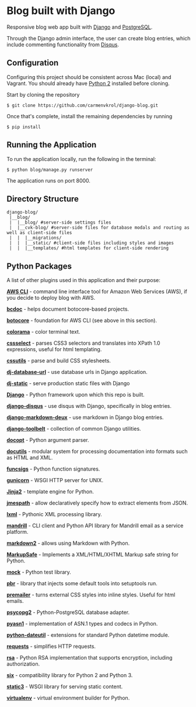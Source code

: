 Blog built with Django
=============

Responsive blog web app built with [Django](https://www.djangoproject.com/) and [PostgreSQL](http://www.postgresql.org/).

Through the Django admin interface, the user can create blog entries, which include commenting functionality from [Disqus](https://disqus.com/). 


Configuration
------------
Configuring this project should be consistent across Mac (local) and Vagrant.  You should already have [Python 2](https://www.python.org/) installed before cloning.

Start by cloning the repository
```
$ git clone https://github.com/carmenvkrol/django-blog.git
```

Once that's complete, install the remaining dependencies by running
```
$ pip install
```

Running the Application
------------
To run the application locally, run the following in the terminal:

```
$ python blog/manage.py runserver
```

The application runs on port 8000.


Directory Structure
------------
```
django-blog/
 |__blog/
 |  |__blog/ #server-side settings files
 |  |__cvk-blog/ #server-side files for database modals and routing as well as client-side files
 |  |  |__migrations/
 |  |  |__static/ #client-side files including styles and images
 |  |  |__templates/ #html templates for client-side rendering
```

Python Packages
------------
A list of other plugins used in this application and their purpose:

**[AWS CLI](http://docs.aws.amazon.com/cli/latest/userguide/installing.html#install-with-pip)** - command line interface tool for Amazon Web Services (AWS), if you decide to deploy blog with AWS.

**[bcdoc](https://pypi.python.org/pypi/bcdoc/0.16.0)** - helps document botocore-based projects.

**[botocore](https://github.com/boto/botocore)** - foundation for AWS CLI (see above in this section).

**[colorama](https://pypi.python.org/pypi/colorama)** - color terminal text.

**[cssselect](https://pypi.python.org/pypi/cssselect/0.9.1)** - parses CSS3 selectors and translates into XPath 1.0 expressions, useful for html templating.

**[cssutils](https://pypi.python.org/pypi/cssutils/1.0)** - parse and build CSS stylesheets.

**[dj-database-url](https://pypi.python.org/pypi/dj-database-url/0.3.0)** - use database urls in Django application.

**[dj-static](https://pypi.python.org/pypi/dj-static/0.0.6)** - serve production static files with Django

**[Django](https://pypi.python.org/pypi/Django/1.8.4)** - Python framework upon which this repo is built.

**[django-disqus](https://pypi.python.org/pypi/django-disqus/0.5)** - use disqus with Django, specifically in blog entries.

**[django-markdown-deux](https://pypi.python.org/pypi/django-markdown-deux/1.0.5)** - use markdown in Django blog entries.

**[django-toolbelt](https://pypi.python.org/pypi/django-toolbelt/0.0.1)** - collection of common Django utilities.

**[docopt](https://pypi.python.org/pypi/docopt/0.6.2)** - Python argument parser.

**[docutils](https://pypi.python.org/pypi/docutils/0.12)** - modular system for processing documentation into formats such as HTML and XML.

**[funcsigs](https://pypi.python.org/pypi/funcsigs/0.4)** - Python function signatures.

**[gunicorn](https://pypi.python.org/pypi/gunicorn/19.3.0)** - WSGI HTTP server for UNIX.

**[Jinja2](https://pypi.python.org/pypi/Jinja2/2.8)** - template engine for Python.

**[jmespath](https://pypi.python.org/pypi/jmespath/0.7.1)** - allow declaratively specify how to extract elements from JSON.

**[lxml](https://pypi.python.org/pypi/lxml/3.4.4)** - Pythonic XML processing library.

**[mandrill](https://pypi.python.org/pypi/mandrill/1.0.57)** - CLI client and Python API library for Mandrill email as a service platform.

**[markdown2](https://pypi.python.org/pypi/markdown2/2.3.0)** - allows using Markdown with Python.

**[MarkupSafe](https://pypi.python.org/pypi/MarkupSafe/0.23)** - Implements a XML/HTML/XHTML Markup safe string for Python.

**[mock](https://pypi.python.org/pypi/mock/1.3.0)** - Python test library.

**[pbr](https://pypi.python.org/pypi/pbr/1.7.0)** - library that injects some default tools into setuptools run.

**[premailer](https://pypi.python.org/pypi/premailer/2.9.5)** - turns external CSS styles into inline styles.  Useful for html emails.

**[psycopg2](https://pypi.python.org/pypi/psycopg2/2.6.1)** - Python-PostgreSQL database adapter.

**[pyasn1](https://pypi.python.org/pypi/pyasn1/0.1.8)** - implementation of ASN.1 types and codecs in Python.

**[python-dateutil](https://pypi.python.org/pypi/python-dateutil/2.4.2)** - extensions for standard Python datetime module.

**[requests](https://pypi.python.org/pypi/requests/2.7.0)** - simplifies HTTP requests.

**[rsa](https://pypi.python.org/pypi/rsa/3.2)** - Python RSA implementation that supports encryption, including authorization.

**[six](https://pypi.python.org/pypi/six/1.9.0)** - compatibility library for Python 2 and Python 3.

**[static3](https://pypi.python.org/pypi/static3/0.6.1)** - WSGI library for serving static content.

**[virtualenv](https://pypi.python.org/pypi/virtualenv/13.1.2)** - virtual environment builder for Python.